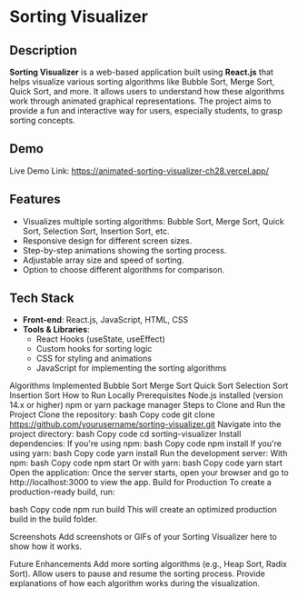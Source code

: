 # Sorting Visualizer

## Description
**Sorting Visualizer** is a web-based application built using **React.js** that helps visualize various sorting algorithms like Bubble Sort, Merge Sort, Quick Sort, and more. It allows users to understand how these algorithms work through animated graphical representations. The project aims to provide a fun and interactive way for users, especially students, to grasp sorting concepts.

## Demo
Live Demo Link: https://animated-sorting-visualizer-ch28.vercel.app/

## Features
- Visualizes multiple sorting algorithms: Bubble Sort, Merge Sort, Quick Sort, Selection Sort, Insertion Sort, etc.
- Responsive design for different screen sizes.
- Step-by-step animations showing the sorting process.
- Adjustable array size and speed of sorting.
- Option to choose different algorithms for comparison.

## Tech Stack
- **Front-end**: React.js, JavaScript, HTML, CSS
- **Tools & Libraries**:
  - React Hooks (useState, useEffect)
  - Custom hooks for sorting logic
  - CSS for styling and animations
  - JavaScript for implementing the sorting algorithms
    
Algorithms Implemented
Bubble Sort
Merge Sort
Quick Sort
Selection Sort
Insertion Sort
How to Run Locally
Prerequisites
Node.js installed (version 14.x or higher)
npm or yarn package manager
Steps to Clone and Run the Project
Clone the repository:
bash
Copy code
git clone https://github.com/yourusername/sorting-visualizer.git
Navigate into the project directory:
bash
Copy code
cd sorting-visualizer
Install dependencies:
If you're using npm:
bash
Copy code
npm install
If you're using yarn:
bash
Copy code
yarn install
Run the development server:
With npm:
bash
Copy code
npm start
Or with yarn:
bash
Copy code
yarn start
Open the application: Once the server starts, open your browser and go to http://localhost:3000 to view the app.
Build for Production
To create a production-ready build, run:

bash
Copy code
npm run build
This will create an optimized production build in the build folder.

Screenshots
Add screenshots or GIFs of your Sorting Visualizer here to show how it works.

Future Enhancements
Add more sorting algorithms (e.g., Heap Sort, Radix Sort).
Allow users to pause and resume the sorting process.
Provide explanations of how each algorithm works during the visualization.

